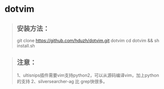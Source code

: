 # dotvim

> ## 安装方法：
> git clone https://github.com/hduzh/dotvim.git dotvim
> cd dotvim && sh install.sh

> ## 注意：
> 1、ultisnips插件需要vim支持python2，可以从源码编译vim，加上python的支持
> 2、silversearcher-ag 比 grep快很多。
